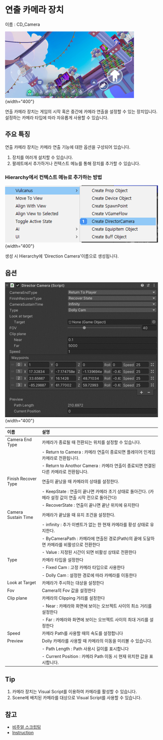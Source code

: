 # 연출 카메라 장치

이름 : CD_Camera

![](media/images/Direction-Camera-Cut.png){width="400"}

연출 카메라 장치는 게임의 시작 혹은 중간에 카메라 연출을 설정할 수 있는 장치입니다. 
설정하는 카메라 타입에 따라 자유롭게 사용할 수 있습니다. 


## 주요 특징
연출 카메라 장치는 카메라 연출 기능에 대한 옵션을 구성되어 있습니다. 
1. 장치를 여러개 설치할 수 있습니다.
2. 팔레트에서 추가하거나 컨텍스트 메뉴를 통해 장치를 추가할 수 있습니다.


### Hierarchy에서 컨텍스트 메뉴로 추가하는 방법

![](media/images/Direction-Camera-Hierarchy.png){width="400"}

생성 시 Hierarchy에 'Direction Camera'이름으로 생성됩니다.


## 옵션
![](media/images/Direction-Camera-Inspector.png){width="400"}

| 이름                  | 설명                                                                |
|:--------------------|:------------------------------------------------------------------|
| Camera End Type     | 카메라가 종료될 때 전환되는 위치를 설정할 수 있습니다.                                   |
|                     | - Return to Camera : 카메라 연출이 종료되면 플레이어 인게임 카메라로 전환됩니다.            |
|                     | - Return to Anothor Camera : 카메라 연출이 종료되면 연결된 다른 카메라로 전환됩니다.      |
| Finish Recover Type | 연출이 끝났을 때 카메라의 상태를 설정한다.                                          |
|                     | - KeepState : 연출이 끝나면 카메라 초기 상태로 돌아간다. (카메라 설정 값이 연출 시작 전으로 돌아간다) |
|                     | - RecoverState : 연출이 끝나면 끝난 위치에 유지한다                              |
| Camera Sustain Time | 카메라가 끝났을 때 유지 조건을 설정한다.                                           |
|                     | - infinity : 추가 이벤트가 없는 한 현재 카메라를 황성 상태로 유지한다.                    |
|                     | - ByCameraPath : 카메라에 연출된 경로(Path)의 끝에 도달하면 카메라를 비활성으로 전환한다       |
|                     | - Value : 지정된 시간이 되면 비활성 상태로 전환한다                                 |
| Type                | 카메라 타입을 설정한다                                                      |
|                     | - Fixed Cam : 고정 카메라 타입으로 사용한다                                    |
|                     | - Dolly Cam : 설정한 경로에 따라 카메라를 이동한다                                |
| Look at Target      | 카메라가 주시하는 대상을 설정한다                                                |
| Fov                 | Camera의 Fov 값을 설정한다                                               |
| Clip plane          | 카메라의 Clipping 거리를 설정한다                                            |
|                     | - Near : 카메라와 화면에 보이는 오브젝트 사이의 최소 거리를 설정한다                        |
|                     | - Far : 카메라와 화면에 보이는 오브젝트 사이의 최대 거리를 설정한다                         |
| Speed               | 카메라 Path를 사용할 때의 속도를 설정합니다                                        |
| Preview             | Dolly 카메라를 사용할 때 카메라의 이동을 미리볼 수 있습니다.                             |
|                     | - Path Length : Path 사용시 길이를 표시합니다                                |
|                     | - Current Position : 카메라 Path 이동 시 현재 위치한 값을 표시합니다.               |


## Tip
1. 카메라 장치는 Visual Script를 이용하여 카메라를 활성할 수 있습니다.
2. Scene에 배치된 카메라를 대상으로 Visual Script를 사용할 수 있습니다.
   

## 참고
 
- [비주얼 스크립팅](Visual-Scripting.md)
- [Instruction](Instruction.md)



